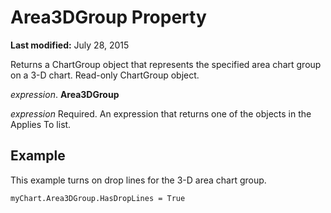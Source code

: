 
# Area3DGroup Property

 **Last modified:** July 28, 2015

Returns a ChartGroup object that represents the specified area chart group on a 3-D chart. Read-only ChartGroup object.

 _expression_. **Area3DGroup**

 _expression_ Required. An expression that returns one of the objects in the Applies To list.

## Example

This example turns on drop lines for the 3-D area chart group.


```
myChart.Area3DGroup.HasDropLines = True
```


